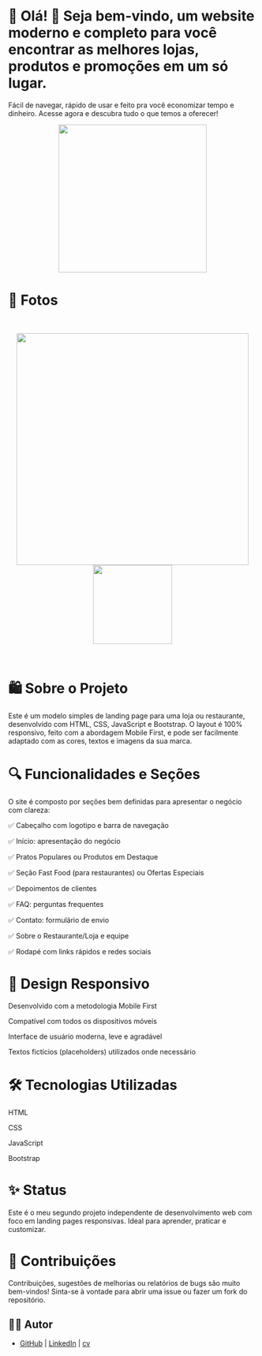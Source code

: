 # 🌟 Olá! 👋 Seja bem-vindo, um website moderno e completo para você encontrar as melhores lojas, produtos e promoções em um só lugar.

Fácil de navegar, rápido de usar e feito pra você economizar tempo e dinheiro. Acesse agora e descubra tudo o que temos a oferecer!

<p align="center">
  <img src="RestWebsite\assets\images\logo.png" width="300px"/>
</p>


# 📸 Fotos

<br>
<p align="center">
  <img src="Loja_ou_restas\assets\images\cel-left.png" width="470px"/>
  <img src="RestWebsite\assets\images\note.png" width="160px"/>
</p>
<br>

# 🛍️ Sobre o Projeto
Este é um modelo simples de landing page para uma loja ou restaurante, desenvolvido com HTML, CSS, JavaScript e Bootstrap. O layout é 100% responsivo, feito com a abordagem Mobile First, e pode ser facilmente adaptado com as cores, textos e imagens da sua marca.

# 🔍 Funcionalidades e Seções
O site é composto por seções bem definidas para apresentar o negócio com clareza:

✅ Cabeçalho com logotipo e barra de navegação

✅ Início: apresentação do negócio

✅ Pratos Populares ou Produtos em Destaque

✅ Seção Fast Food (para restaurantes) ou Ofertas Especiais

✅ Depoimentos de clientes

✅ FAQ: perguntas frequentes

✅ Contato: formulário de envio

✅ Sobre o Restaurante/Loja e equipe

✅ Rodapé com links rápidos e redes sociais

# 📱 Design Responsivo
Desenvolvido com a metodologia Mobile First

Compatível com todos os dispositivos móveis

Interface de usuário moderna, leve e agradável

Textos fictícios (placeholders) utilizados onde necessário



# 🛠️ Tecnologias Utilizadas

HTML

CSS

JavaScript

Bootstrap

# ✨ Status
Este é o meu segundo projeto independente de desenvolvimento web com foco em landing pages responsivas. Ideal para aprender, praticar e customizar.

# 🤝 Contribuições

Contribuições, sugestões de melhorias ou relatórios de bugs são muito bem-vindos!
Sinta-se à vontade para abrir uma issue ou fazer um fork do repositório. 

## 👨‍💻 Autor

- [GitHub](https://github.com/brumab) | [LinkedIn](https://www.linkedin.com/in/brumab1122/) | [cv](https://brumab.github.io/cur/)
